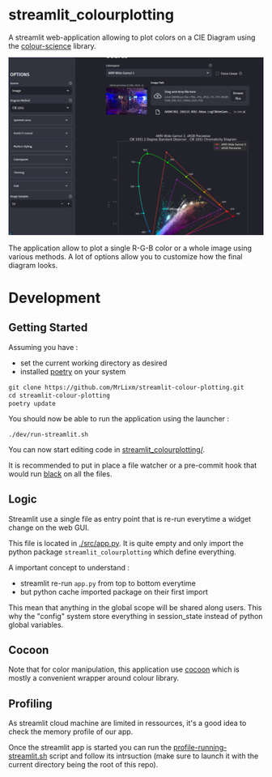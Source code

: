 # streamlit_colourplotting

A streamlit web-application allowing to plot colors on a CIE Diagram using
the [colour-science](https://www.colour-science.org/) library.

![screenshot of the web-app](doc/img/cover.png)

The application allow to plot a single R-G-B color or a whole image using various
methods. A lot of options allow you to customize how the final diagram looks.

# Development

## Getting Started

Assuming you have :

- set the current working directory as desired
- installed [poetry](https://python-poetry.org/) on your system

```shell
git clone https://github.com/MrLixm/streamlit-colour-plotting.git
cd streamlit-colour-plotting
poetry update
```

You should now be able to run the application using the launcher :

```shell
./dev/run-streamlit.sh
```

You can now start editing code in [streamlit_colourplotting/](streamlit_colourplotting).

It is recommended to put in place a file watcher or a pre-commit hook that 
would run [black](https://black.readthedocs.io/en/stable/) on all the files.

## Logic

Streamlit use a single file as entry point that is re-run everytime a widget
change on the web GUI.

This file is located in [./src/app.py](./src/app.py). It is quite empty and 
only import the python package `streamlit_colourplotting` which define everything.

A important concept to understand :
- streamlit re-run `app.py` from top to bottom everytime
- but python cache imported package on their first import

This mean that anything in the global scope will be shared along users. This why
the "config" system store everything in session_state instead of python global variables.


## Cocoon

Note that for color manipulation, this application use [cocoon](https://github.com/MrLixm/cocoon) which
is mostly a convenient wrapper around colour library.

## Profiling

As streamlit cloud machine are limited in ressources, it's a good idea to 
check the memory profile of our app.

Once the streamlit app is started you can run the
[profile-running-streamlit.sh](dev/profile-running-streamlit.sh) script and
follow its intrsuction (make sure to launch it with the current directory being the 
root of this repo).